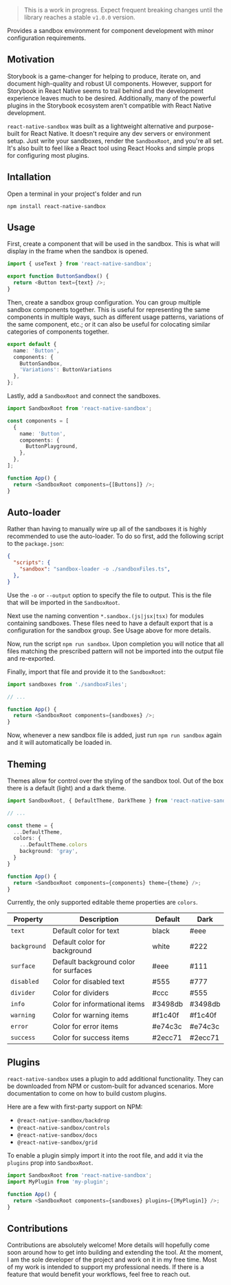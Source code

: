 > This is a work in progress. Expect frequent breaking changes until the library reaches a stable `v1.0.0` version.

Provides a sandbox environment for component development with minor configuration requirements.

## Motivation

Storybook is a game-changer for helping to produce, iterate on, and document high-quality and robust UI components. However, support for Storybook in React Native seems to trail behind and the development experience leaves much to be desired. Additionally, many of the powerful plugins in the Storybook ecosystem aren't compatible with React Native development.

`react-native-sandbox` was built as a lightweight alternative and purpose-built for React Native. It doesn't require any dev servers or environment setup. Just write your sandboxes, render the `SandboxRoot`, and you're all set. It's also built to feel like a React tool using React Hooks and simple props for configuring most plugins.

## Intallation

Open a terminal in your project's folder and run

```shell
npm install react-native-sandbox
```

## Usage

First, create a component that will be used in the sandbox. This is what will display in the frame when the sandbox is opened.

```typescript
import { useText } from 'react-native-sandbox';

export function ButtonSandbox() {
  return <Button text={text} />;
}
```

Then, create a sandbox group configuration. You can group multiple sandbox components together. This is useful for representing the same components in multiple ways, such as different usage patterns, variations of the same component, etc.; or it can also be useful for colocating similar categories of components together.

```typescript
export default {
  name: 'Button',
  components: {
    ButtonSandbox,
    'Variations': ButtonVariations
  },
};
```

Lastly, add a `SandboxRoot` and connect the sandboxes.

```typescript
import SandboxRoot from 'react-native-sandbox';

const components = [
  {
    name: 'Button',
    components: {
      ButtonPlayground,
    },
  },
];

function App() {
  return <SandboxRoot components={[Buttons]} />;
}
```

## Auto-loader

Rather than having to manually wire up all of the sandboxes it is highly recommended to use the auto-loader. To do so first, add the following script to the `package.json`:

```json
{
  "scripts": {
    "sandbox": "sandbox-loader -o ./sandboxFiles.ts",
  },
}
```

Use the `-o` or `--output` option to specify the file to output. This is the file that will be imported in the `SandboxRoot`.

Next use the naming convention `*.sandbox.(js|jsx|tsx)` for modules containing sandboxes. These files need to have a default export that is a configuration for the sandbox group. See Usage above for more details.

Now, run the script `npm run sandbox`. Upon completion you will notice that all files matching the prescribed pattern will not be imported into the output file and re-exported.

Finally, import that file and provide it to the `SandboxRoot`:

```typescript
import sandboxes from './sandboxFiles';

// ...

function App() {
  return <SandboxRoot components={sandboxes} />;
}
```

Now, whenever a new sandbox file is added, just run `npm run sandbox` again and it will automatically be loaded in.

## Theming

Themes allow for control over the styling of the sandbox tool. Out of the box there is a default (light) and a dark theme.

```typescript
import SandboxRoot, { DefaultTheme, DarkTheme } from 'react-native-sandbox';

// ...

const theme = {
  ...DefaultTheme,
  colors: {
    ...DefaultTheme.colors
    background: 'gray',
  }
}

function App() {
  return <SandboxRoot components={components} theme={theme} />;
}

```

Currently, the only supported editable theme properties are `colors`.

| Property | Description | Default | Dark |
|---|---|---|---|
| `text` | Default color for text | black | #eee |
| `background` | Default color for background | white | #222 |
| `surface` | Default background color for surfaces | #eee | #111 |
| `disabled` | Color for disabled text | #555 | #777 |
| `divider` | Color for dividers | #ccc | #555 |
| `info` | Color for informational items | #3498db | #3498db |
| `warning` | Color for warning items | #f1c40f | #f1c40f |
| `error` | Color for error items | #e74c3c | #e74c3c |
| `success` | Color for success items | #2ecc71 | #2ecc71 |

## Plugins

`react-native-sandbox` uses a plugin to add additional functionality. They can be downloaded from NPM or custom-built for advanced scenarios. More documentation to come on how to build custom plugins.

Here are a few with first-party support on NPM:

- `@react-native-sandbox/backdrop`
- `@react-native-sandbox/controls`
- `@react-native-sandbox/docs`
- `@react-native-sandbox/grid`

To enable a plugin simply import it into the root file, and add it via the `plugins` prop into `SandboxRoot`.

```typescript
import SandboxRoot from 'react-native-sandbox';
import MyPlugin from 'my-plugin';

function App() {
  return <SandboxRoot components={sandboxes} plugins={[MyPlugin]} />;
}
```

## Contributions

Contributions are absolutely welcome! More details will hopefully come soon around how to get into building and extending the tool. At the moment, I am the sole developer of the project and work on it in my free time. Most of my work is intended to support my professional needs. If there is a feature that would benefit your workflows, feel free to reach out.
